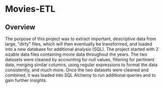 # Movies-ETL
## Overview
The purpose of this project was to extract important, descriptive data from large, "dirty" files, which will then eventually be transformed, and loaded into a new database for additional analysis (SQL). The project started with 2 sizable data files containing movie data throughout the years. The two datasets were cleaned by accounting for null values, filtering for pertinent data, merging similar columns, using regular expressions to format the data consistently, and much more. Once the two datasets were cleaned and combined, it was loaded into SQL Alchemy to run additional queries and to gain further insights.
